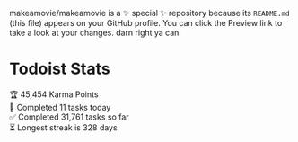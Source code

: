 makeamovie/makeamovie is a ✨ special ✨ repository because its `README.md` (this file) appears on your GitHub profile.
You can click the Preview link to take a look at your changes. darn right ya can

# Todoist Stats

<!-- TODO-IST:START -->
🏆  45,454 Karma Points           
🌸  Completed 11 tasks today           
✅  Completed 31,761 tasks so far           
⏳  Longest streak is 328 days
<!-- TODO-IST:END -->